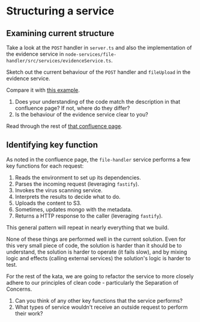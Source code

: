 # Structuring a service

## Examining current structure

Take a look at the `POST` handler in `server.ts` and also the implementation of the evidence service in `node-services/file-handler/src/services/evidenceService.ts`.

Sketch out the current behaviour of the `POST` handler and `fileUpload` in the evidence service.

Compare it with [this example](https://agiledigital.atlassian.net/wiki/spaces/FORGE/pages/27197539/Separating+Concerns).

1. Does your understanding of the code match the description in that confluence page? If not, where do they differ?
2. Is the behaviour of the evidence service clear to you?

Read through the rest of [that confluence page](https://agiledigital.atlassian.net/wiki/spaces/FORGE/pages/27197539/Separating+Concerns).

## Identifying key function

As noted in the confluence page, the `file-handler` service performs a few key functions for each request:

1. Reads the environment to set up its dependencies.
2. Parses the incoming request (leveraging `fastify`).
3. Invokes the virus scanning service.
4. Interprets the results to decide what to do.
5. Uploads the content to S3.
6. Sometimes, updates mongo with the metadata.
7. Returns a HTTP response to the caller (leveraging `fastify`).

This general pattern will repeat in nearly everything that we build.

None of these things are performed well in the current solution. Even for this very small piece of code, the solution is harder than it should be to understand, the solution is harder to operate (it fails slow), and by mixing logic and effects (calling external services) the solution's logic is harder to test.

For the rest of the kata, we are going to refactor the service to more closely adhere to our principles of clean code - particularly the Separation of Concerns.

1. Can you think of any other key functions that the service performs?
2. What types of service wouldn't receive an outside request to perform their work?
